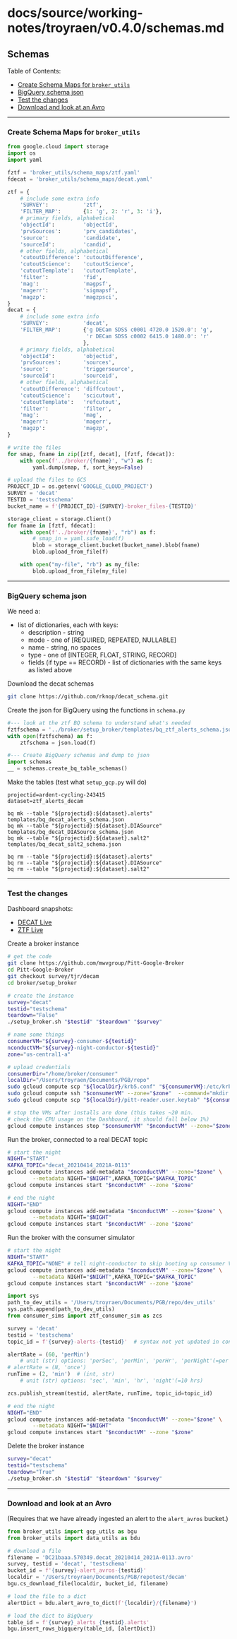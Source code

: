 # docs/source/working-notes/troyraen/v0.4.0/schemas.md

## Schemas

Table of Contents:
- [Create Schema Maps for `broker_utils`](#create-schema-maps-for-broker_utils)
- [BigQuery schema json](#bigquery-schema-json)
- [Test the changes](#test-the-changes)
- [Download and look at an Avro](#download-and-look-at-an-avro)

---

### Create Schema Maps for `broker_utils`
<!-- fs -->
```python
from google.cloud import storage
import os
import yaml

fztf = 'broker_utils/schema_maps/ztf.yaml'
fdecat = 'broker_utils/schema_maps/decat.yaml'

ztf = {
    # include some extra info
    'SURVEY':           'ztf',
    'FILTER_MAP':       {1: 'g', 2: 'r', 3: 'i'},
    # primary fields, alphabetical
    'objectId':         'objectId',
    'prvSources':       'prv_candidates',
    'source':           'candidate',
    'sourceId':         'candid',
    # other fields, alphabetical
    'cutoutDifference': 'cutoutDifference',
    'cutoutScience':    'cutoutScience',
    'cutoutTemplate':   'cutoutTemplate',
    'filter':           'fid',
    'mag':              'magpsf',
    'magerr':           'sigmapsf',
    'magzp':            'magzpsci',
}
decat = {
    # include some extra info
    'SURVEY':           'decat',
    'FILTER_MAP':       {'g DECam SDSS c0001 4720.0 1520.0': 'g',
                         'r DECam SDSS c0002 6415.0 1480.0': 'r'
                        },
    # primary fields, alphabetical
    'objectId':         'objectid',
    'prvSources':       'sources',
    'source':           'triggersource',
    'sourceId':         'sourceid',
    # other fields, alphabetical
    'cutoutDifference': 'diffcutout',
    'cutoutScience':    'scicutout',
    'cutoutTemplate':   'refcutout',
    'filter':           'filter',
    'mag':              'mag',
    'magerr':           'magerr',
    'magzp':            'magzp',
}

# write the files
for smap, fname in zip([ztf, decat], [fztf, fdecat]):
    with open(f'../broker/{fname}', "w") as f:
        yaml.dump(smap, f, sort_keys=False)

# upload the files to GCS
PROJECT_ID = os.getenv('GOOGLE_CLOUD_PROJECT')
SURVEY = 'decat'
TESTID = 'testschema'
bucket_name = f'{PROJECT_ID}-{SURVEY}-broker_files-{TESTID}'

storage_client = storage.Client()
for fname in [fztf, fdecat]:
    with open(f'../broker/{fname}', "rb") as f:
        # smap_in = yaml.safe_load(f)
        blob = storage_client.bucket(bucket_name).blob(fname)
        blob.upload_from_file(f)

    with open("my-file", "rb") as my_file:
        blob.upload_from_file(my_file)
```


<!-- fe # Schema Maps -->
---

### BigQuery schema json
<!-- fs -->
We need a:
- list of dictionaries, each with keys:
    - description - string
    - mode - one of [REQUIRED, REPEATED, NULLABLE]
    - name - string, no spaces
    - type - one of [INTEGER, FLOAT, STRING, RECORD]
    - fields (if type == RECORD) - list of dictionaries with the same keys as listed above

Download the decat schemas
```bash
git clone https://github.com/rknop/decat_schema.git
```

Create the json for BigQuery using the functions in `schema.py`
```python
#--- look at the ztf BQ schema to understand what's needed
fztfschema = '../broker/setup_broker/templates/bq_ztf_alerts_schema.json'
with open(fztfschema) as f:
    ztfschema = json.load(f)

#--- Create BigQuery schemas and dump to json
import schemas
__ = schemas.create_bq_table_schemas()
```

Make the tables (test what `setup_gcp.py` will do)
```
projectid=ardent-cycling-243415
dataset=ztf_alerts_decam

bq mk --table "${projectid}:${dataset}.alerts" templates/bq_decat_alerts_schema.json
bq mk --table "${projectid}:${dataset}.DIASource" templates/bq_decat_DIASource_schema.json
bq mk --table "${projectid}:${dataset}.salt2" templates/bq_decat_salt2_schema.json

bq rm --table "${projectid}:${dataset}.alerts"
bq rm --table "${projectid}:${dataset}.DIASource"
bq rm --table "${projectid}:${dataset}.salt2"
```

<!-- fe BigQuery schema json -->
---

### Test the changes
<!-- fs -->
Dashboard snapshots:
- [DECAT Live](https://console.cloud.google.com/monitoring/dashboards/builder/broker-instance-decat-testschema)
- [ZTF Live](https://console.cloud.google.com/monitoring/dashboards/builder/broker-instance-ztf-testschema)

Create a broker instance
```bash
# get the code
git clone https://github.com/mwvgroup/Pitt-Google-Broker
cd Pitt-Google-Broker
git checkout survey/tjr/decam
cd broker/setup_broker

# create the instance
survey="decat"
testid="testschema"
teardown="False"
./setup_broker.sh "$testid" "$teardown" "$survey"

# name some things
consumerVM="${survey}-consumer-${testid}"
nconductVM="${survey}-night-conductor-${testid}"
zone="us-central1-a"

# upload credentials
consumerDir="/home/broker/consumer"
localDir="/Users/troyraen/Documents/PGB/repo"
sudo gcloud compute scp "${localDir}/krb5.conf" "${consumerVM}:/etc/krb5.conf" --zone="$zone"
sudo gcloud compute ssh "$consumerVM" --zone="$zone"  --command="mkdir -p ${consumerDir}"
sudo gcloud compute scp "${localDir}/pitt-reader.user.keytab" "${consumerVM}:${consumerDir}/pitt-reader.user.keytab" --zone="$zone"

# stop the VMs after installs are done (this takes ~20 min.
# check the CPU usage on the Dashboard, it should fall below 1%)
gcloud compute instances stop "$consumerVM" "$nconductVM" --zone="$zone"
```

Run the broker, connected to a real DECAT topic
```bash
# start the night
NIGHT="START"
KAFKA_TOPIC="decat_20210414_2021A-0113"
gcloud compute instances add-metadata "$nconductVM" --zone="$zone" \
        --metadata NIGHT="$NIGHT",KAFKA_TOPIC="$KAFKA_TOPIC"
gcloud compute instances start "$nconductVM" --zone "$zone"

# end the night
NIGHT="END"
gcloud compute instances add-metadata "$nconductVM" --zone="$zone" \
        --metadata NIGHT="$NIGHT"
gcloud compute instances start "$nconductVM" --zone "$zone"
```

Run the broker with the consumer simulator
```bash
# start the night
NIGHT="START"
KAFKA_TOPIC="NONE" # tell night-conductor to skip booting up consumer VM
gcloud compute instances add-metadata "$nconductVM" --zone="$zone" \
        --metadata NIGHT="$NIGHT",KAFKA_TOPIC="$KAFKA_TOPIC"
gcloud compute instances start "$nconductVM" --zone "$zone"
```
```python
import sys
path_to_dev_utils = '/Users/troyraen/Documents/PGB/repo/dev_utils'
sys.path.append(path_to_dev_utils)
from consumer_sims import ztf_consumer_sim as zcs

survey = 'decat'
testid = 'testschema'
topic_id = f'{survey}-alerts-{testid}'  # syntax not yet updated in consumer sim

alertRate = (60, 'perMin')
    # unit (str) options: 'perSec', 'perMin', 'perHr', 'perNight'(=per 10 hrs)
# alertRate = (N, 'once')
runTime = (2, 'min')  # (int, str)
    # unit (str) options: 'sec', 'min', 'hr', 'night'(=10 hrs)

zcs.publish_stream(testid, alertRate, runTime, topic_id=topic_id)
```
```bash
# end the night
NIGHT="END"
gcloud compute instances add-metadata "$nconductVM" --zone="$zone" \
        --metadata NIGHT="$NIGHT"
gcloud compute instances start "$nconductVM" --zone "$zone"
```

Delete the broker instance
```bash
survey="decat"
testid="testschema"
teardown="True"
./setup_broker.sh "$testid" "$teardown" "$survey"
```

<!-- fe Test the changes -->
---

### Download and look at an Avro
<!-- fs -->
(Requires that we have already ingested an alert to the `alert_avros` bucket.)

```python
from broker_utils import gcp_utils as bgu
from broker_utils import data_utils as bdu

# download a file
filename = 'DC21baaa.570349.decat_20210414_2021A-0113.avro'
survey, testid = 'decat', 'testschema'
bucket_id = f'{survey}-alert_avros-{testid}'
localdir = '/Users/troyraen/Documents/PGB/repotest/decam'
bgu.cs_download_file(localdir, bucket_id, filename)

# load the file to a dict
alertDict = bdu.alert_avro_to_dict(f'{localdir}/{filename}')

# load the dict to BigQuery
table_id = f'{survey}_alerts_{testid}.alerts'
bgu.insert_rows_bigquery(table_id, [alertDict])
```
<!-- fe Download and look at an Avro -->
